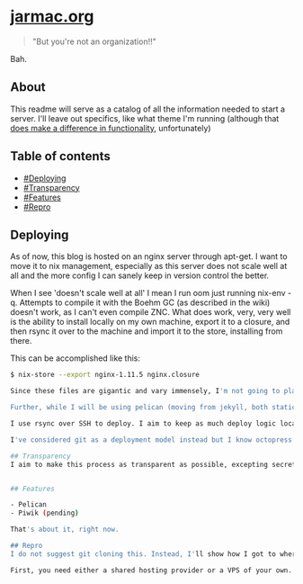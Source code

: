 # [jarmac.org](http://jarmac.org)
> "But you're not an organization!!"


Bah.

## About

This readme will serve as a catalog of all the information needed to start a server. I'll leave out specifics, like what theme I'm running (although that [does make a difference in functionality](https://euer.krebsco.de/piwik-for-this-blog.html), unfortunately)

## Table of contents
- [#Deploying](Deploying)
- [#Transparency](Transparency)
- [#Features](Features)
- [#Repro](Repro)

## Deploying

As of now, this blog is hosted on an nginx server through apt-get. I want to move it to nix management, especially as this server does not scale well at all and the more config I can sanely keep in version control the better.

When I see 'doesn't scale well at all' I mean I run oom just running nix-env -q. Attempts to compile it with the Boehm GC (as described in the wiki) doesn't work, as I can't even compile ZNC. What does work, very, very well is the ability to install locally on my own machine, export it to a closure, and then rsync it over to the machine and import it to the store, installing from there.

This can be accomplished like this:

``` bash
$ nix-store --export nginx-1.11.5 nginx.closure

Since these files are gigantic and vary immensely, I'm not going to place them in version control, but I will try to at least describe the steps needed to do so in a post later on.

Further, while I will be using pelican (moving from jekyll, both static site generators), I  will be using piwik, just so I can visualize the reality that I'm posting to /dev/null.

I use rsync over SSH to deploy. I aim to keep as much deploy logic locally as possible, including login credentials (another reason to use RSA keys!) The only thing I did on the remote server is create a symlink from /usr/share/nginx/www to where it is pushed to.

I've considered git as a deployment model instead but I know octopress has growing pains from adopting that. I don't like pain.

## Transparency
I aim to make this process as transparent as possible, excepting secrets and server details. So I'm removing the Makefile and fabfile.py, which are both autogenerated and look like I won't be changing often. If I make any notable changes, I will likely include them here. I will definitely be modifying pelican's configuration, so it's in here.


## Features

- Pelican
- Piwik (pending)

That's about it, right now.

## Repro
I do not suggest git cloning this. Instead, I'll show how I got to where I am.

First, you need either a shared hosting provider or a VPS of your own. I'm currently using Ramnode for a (very) cheap VPS, as my needs are miniscule. I do not like how locked down shared hosting is, and I don't really want to play ball with cpanel if I can help it.
